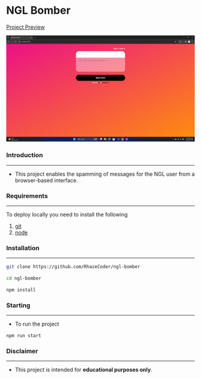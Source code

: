 <h1>NGL Bomber</h1>

[Project Preview](https://ngl-bomber.justineagcanas.live/ "Project Preview")

![Preview](./images/preview.png)

### Introduction
------------
 - This project enables the spamming of messages for the NGL user from a browser-based interface.

### Requirements
------------
To deploy locally you need to install the following
1. [git](https://git-scm.com/book/en/v2/Getting-Started-Installing-Git "git")
2. [node](https://nodejs.org/en "node")

### Installation
------------
```bash
git clone https://github.com/RhazeCoder/ngl-bomber
```
```bash
cd ngl-bomber
```
```bash
npm install
```

### Starting
------------
- To run the project
```bash
npm run start
```

### Disclaimer
------------
- This project is intended for **educational purposes only**.
